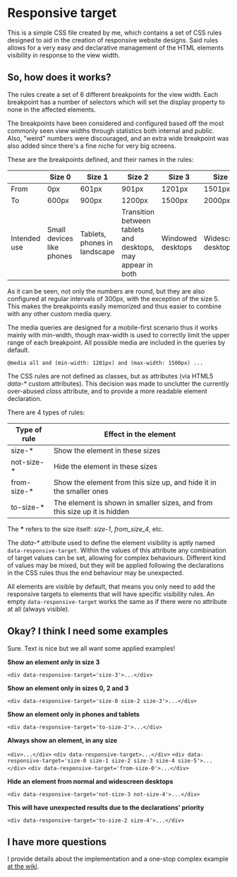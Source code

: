 # Responsive target

This is a simple CSS file created by me, which contains a set of CSS rules designed to aid in the creation of responsive website designs. Said rules allows for a very easy and declarative management of the HTML elements visibility in response to the view width.

## So, how does it works?

The rules create a set of 6 different breakpoints for the view width. Each breakpoint has a number of selectors which will set the display property to none in the affected elements.

The breakpoints have been considered and configured based off the most commonly seen view widths through statistics both internal and public. Also, "weird" numbers were discouraged, and an extra wide breakpoint was also added since there's a fine niche for very big screens.

These are the breakpoints defined, and their names in the rules:

| | Size 0 | Size 1 | Size 2 | Size 3 | Size 4 | Size 5 |
|---|---|---|---|---|---|---|
| From | 0px | 601px | 901px  | 1201px | 1501px | 2001px |
| To | 600px | 900px | 1200px | 1500px | 2000px | max    |
| Intended use | Small devices like phones | Tablets, phones in landscape | Transition between tablets and desktops, may appear in both | Windowed desktops | Widescreen desktops | Very big screens

As it can be seen, not only the numbers are round, but they are also configured at regular intervals of 300px, with the exception of the size 5. This makes the breakpoints easily memorized and thus easier to combine with any other custom media query.

The media queries are designed for a mobile-first scenario thus it works mainly with min-width, though max-width is used to correctly limit the upper range of each breakpoint. All possible media are included in the queries by default.

`@media all and (min-width: 1201px) and (max-width: 1500px) ...`

The CSS rules are not defined as classes, but as attributes (via HTML5 _data-*_ custom attributes). This decision was made to unclutter the currently over-abused _class_ attribute, and to provide a more readable element declaration.

There are 4 types of rules:

| Type of rule | Effect in the element |
|---|---|
| size-* | Show the element in these sizes |
| not-size-* | Hide the element in these sizes |
| from-size-* | Show the element from this size up, and hide it in the smaller ones |
| to-size-* | The element is shown in smaller sizes, and from this size up it is hidden |

The **\*** refers to the size itself: _size-1_, _from_size_4_, etc.

The _data-*_ attribute used to define the element visibility is aptly named `data-responsive-target`. Within the values of this attribute any combination of target values can be set, allowing for complex behaviours. Different kind of values may be mixed, but they will be applied following the declarations in the CSS rules thus the end behaviour may be unexpected.

All elements are visible by default, that means you only need to add the responsive targets to elements that will have specific visibility rules. An empty `data-responsive-target` works the same as if there were no attribute at all (always visible).

## Okay? I think I need some examples

Sure. Text is nice but we all want some applied examples!

**Show an element only in size 3**

`<div data-responsive-target='size-3'>...</div>`

**Show an element only in sizes 0, 2 and 3**

`<div data-responsive-target='size-0 size-2 size-3'>...</div>`

**Show an element only in phones and tablets**

`<div data-responsive-target='to-size-2'>...</div>`

**Always show an element, in any size**

`<div>...</div>`
`<div data-responsive-target>...</div>`
`<div data-responsive-target='size-0 size-1 size-2 size-3 size-4 size-5'>...</div>`
`<div data-responsive-target='from-size-0'>...</div>`

**Hide an element from normal and widescreen desktops**

`<div data-responsive-target='not-size-3 not-size-4'>...</div>`

**This will have unexpected results due to the declarations' priority**

`<div data-responsive-target='to-size-2 size-4'>...</div>`

## I have more questions

I provide details about the implementation and a one-stop complex example [at the wiki](https://github.com/haustvindr/responsive-target/wiki).
